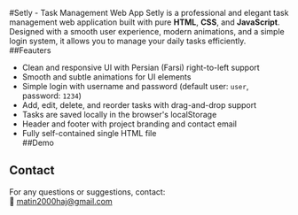 #Setly - Task Management Web App
Setly is a professional and elegant task management web application built with pure **HTML**, **CSS**, and **JavaScript**. Designed with a smooth user experience, modern animations, and a simple login system, it allows you to manage your daily tasks efficiently.
##Feauters
- Clean and responsive UI with Persian (Farsi) right-to-left support  
- Smooth and subtle animations for UI elements  
- Simple login with username and password (default user: `user`, password: `1234`)  
- Add, edit, delete, and reorder tasks with drag-and-drop support  
- Tasks are saved locally in the browser's localStorage  
- Header and footer with project branding and contact email  
- Fully self-contained single HTML file  
##Demo
## Contact

For any questions or suggestions, contact:  
📧 matin2000haj@gmail.com
